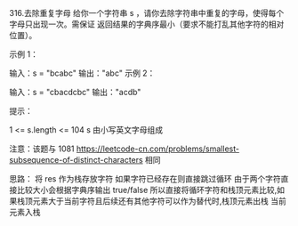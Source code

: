 316.去除重复字母
给你一个字符串 s ，请你去除字符串中重复的字母，使得每个字母只出现一次。需保证 返回结果的字典序最小（要求不能打乱其他字符的相对位置）。

示例 1：

输入：s = "bcabc"
输出："abc"
示例 2：

输入：s = "cbacdcbc"
输出："acdb"

提示：

1 <= s.length <= 104
s 由小写英文字母组成

注意：该题与 1081 https://leetcode-cn.com/problems/smallest-subsequence-of-distinct-characters 相同

思路：
将 res 作为栈存放字符
如果字符已经存在则直接跳过循环
由于两个字符直接比较大小会根据字典序输出 true/false
所以直接将循环字符和栈顶元素比较,如果栈顶元素大于当前字符且后续还有其他字符可以作为替代时,栈顶元素出栈
当前元素入栈
